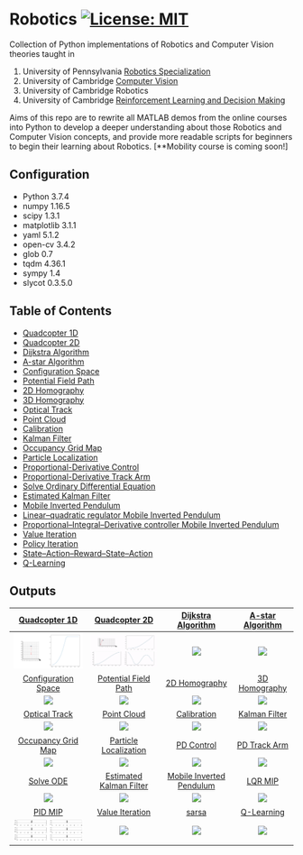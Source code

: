 # Robotics [![License: MIT](https://img.shields.io/badge/License-MIT-yellow.svg)](https://opensource.org/licenses/MIT)
Collection of Python implementations of Robotics and Computer Vision theories taught in 
1. University of Pennsylvania [Robotics Specialization](https://www.coursera.org/specializations/robotics?) 
2. University of Cambridge [Computer Vision](https://www.cl.cam.ac.uk/teaching/1617/E4F12/)
3. University of Cambridge Robotics
4. University of Cambridge [Reinforcement Learning and Decision Making](http://mlg.eng.cam.ac.uk/teaching/mlsalt7/1516/)

Aims of this repo are to rewrite all MATLAB demos from the online courses into Python to develop a deeper understanding about those Robotics and Computer Vision concepts, and provide more readable scripts for beginners to begin their learning about Robotics. [**Mobility course is coming soon!]

## Configuration
+ Python 3.7.4
+ numpy 1.16.5
+ scipy 1.3.1
+ matplotlib 3.1.1
+ yaml 5.1.2
+ open-cv 3.4.2
+ glob 0.7
+ tqdm 4.36.1
+ sympy 1.4
+ slycot 0.3.5.0

## Table of Contents
+ [Quadcopter 1D](Aerial%20Robotics/Quadcopter1D.ipynb)
+ [Quadcopter 2D](Aerial%20Robotics/Quadcopter2D.ipynb) 
+ [Dijkstra Algorithm](Computational%20Motion%20Planning/DijkstraGrid/DijkstraAlgorithm.ipynb)
+ [A-star Algorithm](Computational%20Motion%20Planning/Astar/AstarAlgorithm.ipynb)
+ [Configuration Space](Computational%20Motion%20Planning/ConfigurationSpace/ConfigurationSpace.ipynb)
+ [Potential Field Path](Computational%20Motion%20Planning/PotentialFieldPlanPath/PotentialFieldPath.ipynb)
+ [2D Homography](Perception/Logo%20Projection/LogoProjection.ipynb)
+ [3D Homography](Perception/3D%20object%20projection/3D%20Homography.ipynb)
+ [Optical Track](Perception/Optical%20Track/CornerTracking.ipynb)
+ [Point Cloud](Perception/Point%20Cloud/PointCloud.ipynb)
+ [Calibration](Perception/Calibration/calibrationviaChessBoard.ipynb)
+ [Kalman Filter](Estimation%20and%20Learning/Kalman%20Filter/BallPathPrediction_KalmanFilter.ipynb)
+ [Occupancy Grid Map](Estimation%20and%20Learning/Occupancy%20Grid%20Map/occGridMapping.ipynb)
+ [Particle Localization](Estimation%20and%20Learning/Particle%20Localization/ParticleLocalization.ipynb)
+ [Proportional-Derivative Control](Capstone/PD%20control/PDTrack.ipynb)
+ [Proportional-Derivative Track Arm](Capstone/PD%20control/ManipTrack.ipynb)
+ [Solve Ordinary Differential Equation](Capstone/ODE%20solver/Ordinary%20Differential%20Equation.ipynb)
+ [Estimated Kalman Filter](Capstone/Estimated%20Kalman%20Filter/EKF.ipynb)
+ [Mobile Inverted Pendulum](Capstone/Mobile%20Inverted%20Pendulum/MIP.ipynb)
+ [Linear–quadratic regulator Mobile Inverted Pendulum](Capstone/LQR%20MIP/LQRMIP.ipynb)
+ [Proportional–Integral–Derivative controller Mobile Inverted Pendulum](Capstone/PID%20MIP/PIDControlMIP.ipynb)
+ [Value Iteration](Reinforcemnet%20Learning/ValueIteration.ipynb)
+ [Policy Iteration](Reinforcemnet%20Learning/PolicyIteration.ipynb)
+ [State–Action–Reward–State–Action](Reinforcemnet%20Learning/sarsa.ipynb)
+ [Q-Learning](Reinforcemnet%20Learning/q-learning.ipynb)


## Outputs
[Quadcopter 1D](Aerial%20Robotics/Quadcopter1D.ipynb) | [Quadcopter 2D](Aerial%20Robotics/Quadcopter2D.ipynb) |[Dijkstra Algorithm](Computational%20Motion%20Planning/DijkstraGrid/DijkstraAlgorithm.ipynb)|[A-star Algorithm](Computational%20Motion%20Planning/Astar/AstarAlgorithm.ipynb)
:-------------------------:|:-------------------------:|:--:|:--:
<img src="Aerial%20Robotics/aerial1d.png" width="200">|<img src="Aerial%20Robotics/quadcopter2D.gif" width="200">|<img src=" Computational%20Motion%20Planning/DijkstraGrid/Dijkstra.gif" width="200">|<img src=" Computational%20Motion%20Planning/Astar/AStar.gif" width="200">
[Configuration Space]( Computational%20Motion%20Planning/ConfigurationSpace/ConfigurationSpace.ipynb)|[Potential Field Path]( Computational%20Motion%20Planning/PotentialFieldPlanPath/PotentialFieldPath.ipynb)|[2D Homography]( Perception/Logo%20Projection/LogoProjection.ipynb)|[3D Homography]( Perception/3D%20object%20projection/3D%20Homography.ipynb)
<img src=" Computational%20Motion%20Planning/ConfigurationSpace/configspace.png" width="200">|<img src=" Computational%20Motion%20Planning/PotentialFieldPlanPath/result.png" width="200">|<img src=" Perception/Logo%20Projection/result.png" width="160">|<img src=" Perception/3D%20object%20projection/ar_result.png" width="160">
[Optical Track]( Perception/Optical%20Track/CornerTracking.ipynb)|[Point Cloud]( Perception/Point%20Cloud/PointCloud.ipynb)|[Calibration]( Perception/Calibration/calibrationviaChessBoard.ipynb)|[Kalman Filter]( Estimation%20and%20Learning/Kalman%20Filter/BallPathPrediction_KalmanFilter.ipynb)
<img src=" Perception/Optical%20Track/result.png" width="160">|<img src=" Perception/Point%20Cloud/pointcloud.png" width="160">|<img src=" Perception/Calibration/calibrationChessBoard.png" width="160">|<img src=" Estimation%20and%20Learning/Kalman%20Filter/BallPathPrediction.png" width="200">
[Occupancy Grid Map]( Estimation%20and%20Learning/Occupancy%20Grid%20Map/occGridMapping.ipynb)|[Particle Localization]( Estimation%20and%20Learning/Particle%20Localization/ParticleLocalization.ipynb)|[PD Control]( Capstone/PD%20control/PDTrack.ipynb)|[PD Track Arm]( Capstone/PD%20control/ManipTrack.ipynb)
<img src=" Estimation%20and%20Learning/Occupancy%20Grid%20Map/occGridMap.gif" width="200">|<img src=" Estimation%20and%20Learning/Particle%20Localization/particleLocalization.png" width="200">|<img src=" Capstone/PD%20control/PDTrackresult.png" width="200">|<img src=" Capstone/PD%20control/PDArm.png" width="200">
[Solve ODE]( Capstone/ODE%20solver/Ordinary%20Differential%20Equation.ipynb)|[Estimated Kalman Filter]( Capstone/Estimated%20Kalman%20Filter/EKF.ipynb)|[Mobile Inverted Pendulum]( Capstone/Mobile%20Inverted%20Pendulum/MIP.ipynb)|[LQR MIP]( Capstone/LQR%20MIP/LQRMIP.ipynb)
<img src=" Capstone/ODE%20solver/ODEresult.png" width="200">|<img src=" Capstone/Estimated%20Kalman%20Filter/EKFresult.png" width="200">|<img src=" Capstone/Mobile%20Inverted%20Pendulum/MIP.gif" width="200">|<img src=" Capstone/LQR%20MIP/LQRMIPresult.png" width="200">
[PID MIP]( Capstone/PID%20MIP/PIDControlMIP.ipynb)|[Value Iteration]( Reinforcemnet%20Learning/ValueIteration.ipynb)|[sarsa]( Reinforcemnet%20Learning/sarsa.ipynb)|[Q-Learning]( Reinforcemnet%20Learning/q-learning.ipynb)
<img src="Capstone/PID%20MIP/PIDMIPresult.png" width="200">|<img src=" Reinforcemnet%20Learning/ValIter1.png" width="200">|<img src=" Reinforcemnet%20Learning/sarsa3.png" width="200">|<img src=" Reinforcemnet%20Learning/qlearn3.png" width="200">

